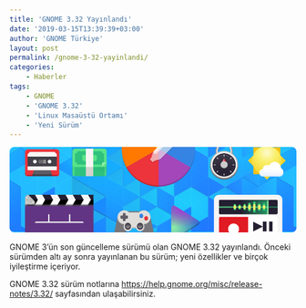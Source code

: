 ```yaml
---
title: 'GNOME 3.32 Yayınlandı'
date: '2019-03-15T13:39:39+03:00'
author: 'GNOME Türkiye'
layout: post
permalink: /gnome-3-32-yayinlandi/
categories:
    - Haberler
tags:
    - GNOME
    - 'GNOME 3.32'
    - 'Linux Masaüstü Ortamı'
    - 'Yeni Sürüm'
---
```


![Uygulama simgeleri](/media/2023/04/app-icons-busy.png "Uygulama simgeleri")

GNOME 3’ün son güncelleme sürümü olan GNOME 3.32 yayınlandı. Önceki sürümden altı ay sonra yayınlanan bu sürüm; yeni özellikler ve birçok iyileştirme içeriyor.

GNOME 3.32 sürüm notlarına <https://help.gnome.org/misc/release-notes/3.32/> sayfasından ulaşabilirsiniz.